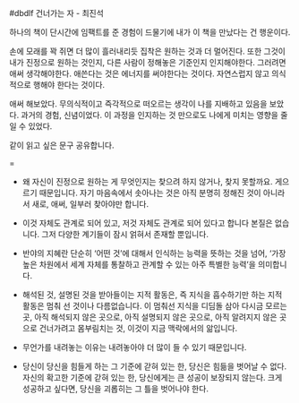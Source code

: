 #dbdlf 건너가는 자 - 최진석


하나의 책이 단시간에 임팩트를 준 경험이 드물기에 내가 이 책을 만났다는 건 행운이다. 

손에 모래를 꽉 쥐면 더 많이 흘러내리듯 집착은 원하는 것과 더 멀어진다.
또한 그것이 내가 진정으로 원하는 것인지, 다른 사람이 정해놓은 기준인지 인지해야한다.
그러려면 애써 생각해야한다. 
애쓴다는 것은  에너지를 써야한다는 것이다. 
자연스럽지 않고 의식적으로 행해야 한다는 것이다. 

애써 해보았다. 
무의식적이고 즉각적으로 떠오르는 생각이 나를 지배하고 있음을 보았다.
과거의 경험, 신념이었다.
이 과정을 인지하는 것 만으로도 나에게 미치는 영향을 줄일 수 있었다.

같이 읽고 싶은 문구 공유합니다. 

=
- 왜 자신이 진정으로 원하는 게 무엇인지는 찾으려 하지 않거나, 찾지 못할까요. 게으르기 때문입니다.
  자기 마음속에서 솟아나는 것은 아직 분명히 정해진 것이 아니라서 새로, 애써, 일부러 찾아야만 합니다.

- 이것 자체도 관계로 되어 있고, 저것 자체도 관계로 되어 있다고 합니다
  본질은 없습니다. 그저 다양한 계기들이 잠시 얽혀서 존재할 뿐입니다.

- 반야의 지혜란 단순히 ‘어떤 것’에 대해서 인식하는 능력을 뜻하는 것을 넘어, ‘가장 높은 차원에서 세계 자체를 통찰하고 관계할 수 있는 아주 특별한 능력’을 의미합니다.

- 해석된 것, 설명된 것을 받아들이는 지적 활동은, 즉 지식을 흡수하기만 하는 지적 활동은 멈춰 선 것이나 다름없습니다. 이 멈춰선 지식을 디딤돌 삼아 다시금 모르는 곳, 아직 해석되지 않은 곳으로, 아직 설명되지 않은 곳으로, 아직 알려지지 않은 곳으로 건너가려고 몸부림치는 것, 이것이 지금 맥락에서의 앎입니다.

- 무언가를 내려놓는 이유는 내려놓아야 더 많이 들 수 있기 때문입니다.
- 당신이 당신을 힘들게 하는 그 기준에 갇혀 있는 한, 당신은 힘듦을 벗어날 수 없다. 자신의 확고한 기준에 갇혀 있는 한, 당신에게는 큰 성공이 보장되지 않는다. 크게 성공하고 싶다면, 당신을 괴롭히는 그 틀을 벗어나야 한다.

